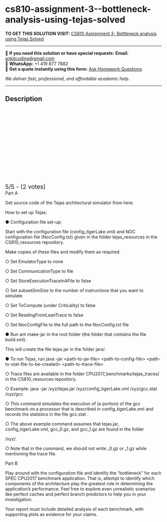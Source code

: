 # cs810-assignment-3--bottleneck-analysis-using-tejas-solved
**TO GET THIS SOLUTION VISIT:** [CS810 Assignment 3- Bottleneck analysis using Tejas Solved](https://www.ankitcodinghub.com/product/cs810-assignment3-bottleneck-analysis-using-tejas-solved/)


---

📩 **If you need this solution or have special requests:** **Email:** ankitcoding@gmail.com  
📱 **WhatsApp:** +1 419 877 7882  
📄 **Get a quote instantly using this form:** [Ask Homework Questions](https://www.ankitcodinghub.com/services/ask-homework-questions/)

*We deliver fast, professional, and affordable academic help.*

---

<h2>Description</h2>



<div class="kk-star-ratings kksr-auto kksr-align-center kksr-valign-top" data-payload="{&quot;align&quot;:&quot;center&quot;,&quot;id&quot;:&quot;117995&quot;,&quot;slug&quot;:&quot;default&quot;,&quot;valign&quot;:&quot;top&quot;,&quot;ignore&quot;:&quot;&quot;,&quot;reference&quot;:&quot;auto&quot;,&quot;class&quot;:&quot;&quot;,&quot;count&quot;:&quot;2&quot;,&quot;legendonly&quot;:&quot;&quot;,&quot;readonly&quot;:&quot;&quot;,&quot;score&quot;:&quot;5&quot;,&quot;starsonly&quot;:&quot;&quot;,&quot;best&quot;:&quot;5&quot;,&quot;gap&quot;:&quot;4&quot;,&quot;greet&quot;:&quot;Rate this product&quot;,&quot;legend&quot;:&quot;5\/5 - (2 votes)&quot;,&quot;size&quot;:&quot;24&quot;,&quot;title&quot;:&quot;CS810 Assignment 3- Bottleneck analysis using Tejas Solved&quot;,&quot;width&quot;:&quot;138&quot;,&quot;_legend&quot;:&quot;{score}\/{best} - ({count} {votes})&quot;,&quot;font_factor&quot;:&quot;1.25&quot;}">

<div class="kksr-stars">

<div class="kksr-stars-inactive">
            <div class="kksr-star" data-star="1" style="padding-right: 4px">


<div class="kksr-icon" style="width: 24px; height: 24px;"></div>
        </div>
            <div class="kksr-star" data-star="2" style="padding-right: 4px">


<div class="kksr-icon" style="width: 24px; height: 24px;"></div>
        </div>
            <div class="kksr-star" data-star="3" style="padding-right: 4px">


<div class="kksr-icon" style="width: 24px; height: 24px;"></div>
        </div>
            <div class="kksr-star" data-star="4" style="padding-right: 4px">


<div class="kksr-icon" style="width: 24px; height: 24px;"></div>
        </div>
            <div class="kksr-star" data-star="5" style="padding-right: 4px">


<div class="kksr-icon" style="width: 24px; height: 24px;"></div>
        </div>
    </div>

<div class="kksr-stars-active" style="width: 138px;">
            <div class="kksr-star" style="padding-right: 4px">


<div class="kksr-icon" style="width: 24px; height: 24px;"></div>
        </div>
            <div class="kksr-star" style="padding-right: 4px">


<div class="kksr-icon" style="width: 24px; height: 24px;"></div>
        </div>
            <div class="kksr-star" style="padding-right: 4px">


<div class="kksr-icon" style="width: 24px; height: 24px;"></div>
        </div>
            <div class="kksr-star" style="padding-right: 4px">


<div class="kksr-icon" style="width: 24px; height: 24px;"></div>
        </div>
            <div class="kksr-star" style="padding-right: 4px">


<div class="kksr-icon" style="width: 24px; height: 24px;"></div>
        </div>
    </div>
</div>


<div class="kksr-legend" style="font-size: 19.2px;">
            5/5 - (2 votes)    </div>
    </div>
Part A

Get source code of the Tejas architectural simulator from here.

How to set up Tejas:

● Configuration file set-up:

Start with the configuration file (config_tigerLake.xml) and NOC configuration file (NocConfig.txt) given in the folder tejas_resources in the CS810_resources repository.

Make copies of these files and modify them as required.

○ Set EmulatorType to none

○ Set CommunicationType to file

○ Set StoreExecutionTraceInAFile to false

○ Set subsetSimSize to the number of instructions that you want to simulate

○ Set ToCompute (under Criticality) to false

○ Set ReadingFromLeanTrace to false

○ Set NocConfigFile to the full path to the NocConfig.txt file

● Run ant make-jar in the root folder (the folder that contains the file build.xml).

This will create the file tejas.jar in the folder jars/.

● To run Tejas, run java -jar &lt;path-to-jar-file&gt; &lt;path-to-config-file&gt; &lt;path-to-stat-file-to-be-created&gt; &lt;path-to-trace-file&gt;

○ Trace files are available in the folder CPU2017_benchmarks/tejas_traces/ in the CS810_resources repository.

○ Example: java -jar /xyz/tejas.jar /xyz/config_tigerLake.xml /xyz/gcc.stat /xyz/gcc

○ This command simulates the execution of (a portion) of the gcc benchmark on a processor that is described in config_tigerLake.xml and records the statistics in the file gcc.stat .

○ The above example command assumes that tejas.jar, config_tigerLake.xml, gcc_0.gz, and gcc_1.gz are found in the folder

/xyz/.

○ Note that in the command, we should not write _0.gz or _1.gz while mentioning the trace file.

Part B

Play around with the configuration file and identify the “bottleneck” for each SPEC CPU2017 benchmark application. That is, attempt to identify which components of the architecture play the greatest role in determining the application’s performance. Feel free to explore even unrealistic scenarios like perfect caches and perfect branch predictors to help you in your investigation.

Your report must include detailed analysis of each benchmark, with supporting plots as evidence for your claims.
